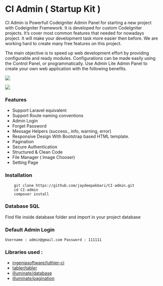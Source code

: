 # CI Admin ( Startup Kit )

CI Admin is Powerfull Codeigniter Admin Panel for starting a new project with Codeigniter Framework. It is developed for custom CodeIgniter projects. It’s cover most common features that needed for nowadays project. It will make your development task more easier then before. We are working hard to create many free features on this project.

The main objective is to speed up web development effort by providing configurable and ready modules. Configurations can be made easily using the Control Panel, or programmatically. Use Admin Lite Admin Panel to create your own web application with the following benefits.

[![](https://user-images.githubusercontent.com/6220995/72045524-4df02880-32dc-11ea-8fec-3d76a7a4f891.png)](https://user-images.githubusercontent.com/6220995/72045524-4df02880-32dc-11ea-8fec-3d76a7a4f891.png)

[![](https://user-images.githubusercontent.com/6220995/73626570-5c2d2c80-466f-11ea-9784-a2f7758f7dbc.png)](https://user-images.githubusercontent.com/6220995/73626570-5c2d2c80-466f-11ea-9784-a2f7758f7dbc.png)

### Features

- Support Laravel equivalent
- Support Route naming conventions 
- Admin Login
- Forget Password 
- Message Helpers (success., info, warning, error)
- Responsive Design With Bootstrap based HTML template.
- Pagination
- Secure Authentication
- Structured & Clean Code
- File Manager ( Image Chooser)
- Setting Page

### Installation  

        git clone https://github.com/jaydeepakbari/CI-admin.git
        cd CI-admin
        composer install

### Database SQL

Find file inside database folder and import in your project database

### Default Admin Login
`Username : admin@gmail.com Password : 111111`

### Libraries used :

- [ingeniasoftware/luthier-ci](https://github.com/ingeniasoftware/luthier-ci "ingeniasoftware/luthier-ci")
- [tabler/tabler](https://github.com/tabler/tabler "tabler/tabler")
- [illuminate/database](https://github.com/illuminate/database "illuminate/database")
- [illuminate/pagination](https://github.com/illuminate/pagination "illuminate/pagination")
